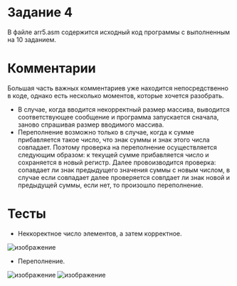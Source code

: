 # Задание 4
В файле arr5.asm содержится исходный код программы с выполненным на 10 заданием.

# Комментарии
Большая часть важных комментариев уже находится непосредственно в коде, однако есть несколько моментов, которые хочется разобрать.

* В случае, когда вводится некорректный размер массива, выводится соответствующее сообщение и программа запускается сначала, заново спрашивая размер вводимого массива. 
* Переполнение возможно только в случае, когда к сумме прибавляется такое число, что знак суммы и знак этого числа совпадает.
  Поэтому проверка на переполнение осуществляется следующим образом: к текущей сумме прибавляется число и сохраняется в новый регистр. Далее провоизводится проверка: сопавдает ли знак
  предыдущего значения суммы с новым числом, в случае если совпадает далее проверяется совпдает ли знак новой и предыдущей суммы, если нет, то произошло переполнение.

# Тесты
* Неккоректное число элементов, а затем корректное.
  
![изображение](https://github.com/user-attachments/assets/ca807138-f464-4470-a54d-26aff91528e5)

* Переполнение.
  
![изображение](https://github.com/user-attachments/assets/17ec9dbf-f0a8-49eb-999f-3344f3040cd0)
![изображение](https://github.com/user-attachments/assets/d6b393c8-08f4-4faa-a8e9-df967f3834bd)


